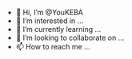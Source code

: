 - 👋 Hi, I’m @YouKEBA
- 👀 I’m interested in ...
- 🌱 I’m currently learning ...
- 💞️ I’m looking to collaborate on ...
- 📫 How to reach me ...

<!---
YouKEBA/YouKEBA is a ✨ special ✨ repository because its `README.md` (this file) appears on your GitHub profile.
You can click the Preview link to take a look at your changes.
--->
